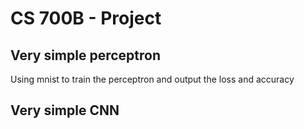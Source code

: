 # CS 700B - Project
## Very simple perceptron
Using mnist to train the perceptron and output the loss and accuracy


## Very simple CNN
